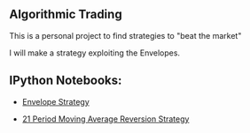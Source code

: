 ## Algorithmic Trading

This is a personal project to find strategies to "beat the market"

I will make a strategy exploiting the Envelopes.

## IPython Notebooks:

- [Envelope Strategy](https://nbviewer.jupyter.org/github/vorsatti/Algo-Trading/blob/master/Envelope%20Strategy%20on%20OANDA.ipynb)

- [21 Period Moving Average Reversion Strategy](https://nbviewer.jupyter.org/github/vorsatti/Algo-Trading/blob/master/21%20Moving%20Average%20Reversion%20Strategy%20on%20OANDA.ipynb)
